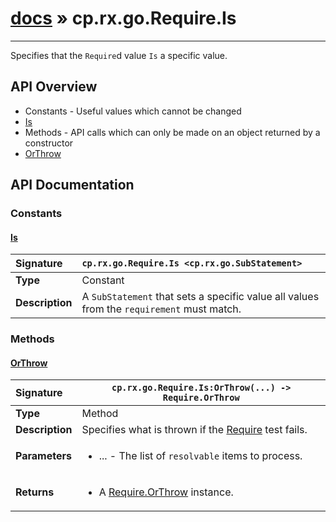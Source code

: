 # [docs](index.md) » cp.rx.go.Require.Is
---

Specifies that the `Require`d value `Is` a specific value.

## API Overview
* Constants - Useful values which cannot be changed
 * [Is](#is)
* Methods - API calls which can only be made on an object returned by a constructor
 * [OrThrow](#orthrow)

## API Documentation

### Constants

#### [Is](#is)
| <span style="float: left;">**Signature**</span> | <span style="float: left;">`cp.rx.go.Require.Is <cp.rx.go.SubStatement>` </span>                                                          |
| -----------------------------------------------------|---------------------------------------------------------------------------------------------------------|
| **Type**                                             | Constant |
| **Description**                                      | A `SubStatement` that sets a specific value all values from the `requirement` must match. |

### Methods

#### [OrThrow](#orthrow)
| <span style="float: left;">**Signature**</span> | <span style="float: left;">`cp.rx.go.Require.Is:OrThrow(...) -> Require.OrThrow` </span>                                                          |
| -----------------------------------------------------|---------------------------------------------------------------------------------------------------------|
| **Type**                                             | Method |
| **Description**                                      | Specifies what is thrown if the [Require](cp.rx.go.Require.md) test fails. |
| **Parameters**                                       | <ul><li>...  - The list of <code>resolvable</code> items to process.</li></ul> |
| **Returns**                                          | <ul><li>A <a href="cp.rx.go.Require.OrThrow.md">Require.OrThrow</a> instance.</li></ul> |

